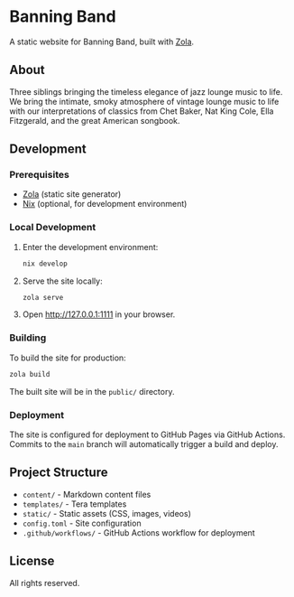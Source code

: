 # Banning Band

A static website for Banning Band, built with [Zola](https://www.getzola.org/).

## About

Three siblings bringing the timeless elegance of jazz lounge music to life. We bring the intimate, smoky atmosphere of vintage lounge music to life with our interpretations of classics from Chet Baker, Nat King Cole, Ella Fitzgerald, and the great American songbook.

## Development

### Prerequisites

- [Zola](https://www.getzola.org/) (static site generator)
- [Nix](https://nixos.org/) (optional, for development environment)

### Local Development

1. Enter the development environment:
   ```bash
   nix develop
   ```

2. Serve the site locally:
   ```bash
   zola serve
   ```

3. Open http://127.0.0.1:1111 in your browser.

### Building

To build the site for production:

```bash
zola build
```

The built site will be in the `public/` directory.

### Deployment

The site is configured for deployment to GitHub Pages via GitHub Actions. Commits to the `main` branch will automatically trigger a build and deploy.

## Project Structure

- `content/` - Markdown content files
- `templates/` - Tera templates
- `static/` - Static assets (CSS, images, videos)
- `config.toml` - Site configuration
- `.github/workflows/` - GitHub Actions workflow for deployment

## License

All rights reserved.